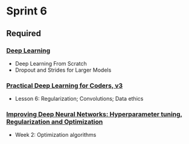 # Sprint 6

## Required

### [Deep Learning](https://www.kaggle.com/learn/deep-learning)

- Deep Learning From Scratch
- Dropout and Strides for Larger Models

### [Practical Deep Learning for Coders, v3](https://course.fast.ai/index.html)

- Lesson 6: Regularization; Convolutions; Data ethics

### [Improving Deep Neural Networks: Hyperparameter tuning, Regularization and Optimization](https://www.coursera.org/learn/deep-neural-network)

- Week 2: Optimization algorithms
